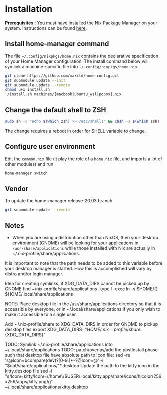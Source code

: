 # Installation

**Prerequisites** : You must have installed the Nix Package Manager on your system. Instructions can be found [here](https://nixos.org/nix/manual/#ch-installing-binary).

## Install home-manager command

The file `~/.config/nixpkgs/home.nix` contains the declarative specification of your Home Manager configuration. The install command below will symlink a machine-specific file into `~/.config/nixpkgs/home.nix`.

```bash
git clone https://github.com/maxild/home-config.git
git submodule update --init
git submodule update --remote
chmod u+x install.sh
./install.sh machines/[macbook|ubuntu_wsl|popos].nix
```

## Change the default shell to ZSH

```bash
sudo sh -c "echo $(which zsh) >> /etc/shells" && chsh -s $(which zsh)
```

The change requires a reboot in order for SHELL variable to change.

## Configure user environment

Edit the `common.nix` file (it play the role of a `home.nix` file, and imports a lot of other modules) and run

```bash
home-manager switch
```

## Vendor

To update the home-manager release-20.03 branch

```bash
git submodule update --remote
```

## Notes

* When you are using a distribution other than NixOS, then your desktop
environment (GNOME) will be looking for your applications in
`/usr/share/applications` while those installed with Nix are actually
in ~/.nix-profile/share/applications.

It is important to note that the path needs to be added to this variable before your desktop
manager is started. How this is accomplished will vary by distro and/or login manager.

Idea for creating symlinks, if XDG_DATA_DIRS cannot be picked up by GNOME
find ~/nix-profile/share/applications -type l -exec ln -s $HOME/{} $HOME/.local/share/applications

NOTE: Place desktop file in the /usr/share/applications directory so that it is accessible by everyone, or
in ~/.local/share/applications if you only wish to make it accessible to a single user.

Add ~/.nix-profile/share to XDG_DATA_DIRS in order for GNOME to pickup desktop files
export XDG_DATA_DIRS="$HOME/.nix-profile/share:${XDG_DATA_DIRS}"

TODO: Symlink ~/.nix-profile/share/applications into ~/.local/share/applications
TODO: patch/overlay/add the postInstall phase such that desktop file have absolute path to Icon file:
            sed -re 's@Icon=bcompare(dev)?[0-9.]*-?@Icon=@' -i "$out/share/applications/"*.desktop
 Update the path to the kitty icon in the kitty.desktop file
    sed -i "s/Icon\=kitty/Icon\=\/home\/$USER\/.local\/kitty.app\/share\/icons\/hicolor\/256x256\/apps\/kitty.png/g" \
         ~/.local/share/applications/kitty.desktop
